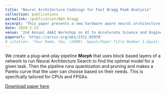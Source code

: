 ```yaml
---
title: "Neural Architecture Codesign for Fast Bragg Peak Analysis"
collection: publications
permalink: /publication/NAS-bragg
excerpt: 'This paper presents a new hardware aware neural architecture search pipeline for Bragg Peak Spectroscopy experiments'
date: 2024-2-13
venue: '2nd Annual AAAI Workshop on AI to Accelerate Science and Engineering'
paperurl: 'https://arxiv.org/abs/2312.05978'
# citation: 'Your Name, You. (2009). &quot;Paper Title Number 1.&quot; <i>Journal 1</i>. 1(1).'
---
```

We create a plug-and-play pipeline **Morph** that uses block based layers of a network to run Neural Architecture Search to find the optimal model for a given task. Then the pipeline runs quantization and pruning and makes a Pareto curve that the user can choose based on their needs. This is specifcally tailored for CPUs and FPGAs. 

[Download paper here](https://arxiv.org/pdf/2312.05978.pdf)

<!-- Recommended citation: Your Name, You. (2009). "Paper Title Number 1." <i>Journal 1</i>. 1(1). -->